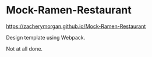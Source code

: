 # Mock-Ramen-Restaurant

https://zacherymorgan.github.io/Mock-Ramen-Restaurant

Design template using Webpack.

Not at all done.
